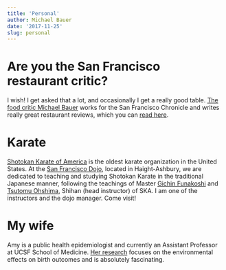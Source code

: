 ```yaml
---
title: 'Personal'
author: Michael Bauer
date: '2017-11-25'
slug: personal
---
```


# Are you the San Francisco restaurant critic?

I wish! I get asked that a lot, and occasionally I get a
really good table. [The food critic Michael
Bauer](http://www.sfchronicle.com/author/michael-bauer/) works for the San
Francisco Chronicle and writes really great restaurant reviews, which you can
[read here](http://m.sfgate.com/author/michael-bauer/).

# Karate

[Shotokan Karate of America](http://ska.org/) is the oldest karate organization
in the United States. At the [San Francisco Dojo](http://sf.ska.org/), located
in Haight-Ashbury, we are dedicated to teaching and studying Shotokan Karate in
the traditional Japanese manner, following the teachings of Master [Gichin
Funakoshi](http://ska.org/about/master-funakoshi/) and [Tsutomu
Ohshima](http://ska.org/about/tsutomu-ohshima/), Shihan (head instructor) of
SKA. I am one of the instructors and the dojo manager. Come visit!

# My wife

Amy is a public health epidemiologist and currently an Assistant Professor at
UCSF School of Medicine. [Her
research](http://profiles.ucsf.edu/amy.padula) focuses on the environmental
effects on birth outcomes and is absolutely fascinating.
